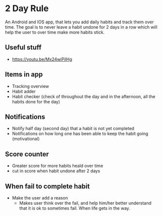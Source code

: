 # 2 Day Rule

An Android and IOS app, that lets you add daily habits and track them over time. The goal is to never leave a habit undone for 2 days in a row which will help the user to over time make more habits stick.

## Useful stuff
- https://youtu.be/Mx24wiPilHg

## Items in app
- Tracking overview
- Habit adder
- Habit checker (check of throughout the day and in the afternoon, all the habits done for the day)

## Notifications
- Notify half day (second day) that a habit is not yet completed
- Notifications on how long one has been able to keep the habit going (motivational)

## Score counter
- Greater score for more habits heald over time
- cut in score when habit undone after 2 days

## When fail to complete habit
- Make the user add a reason
	- Makes user think over the fail, and help him/her better understand that it is ok to sometimes fail. When life gets in the way.
